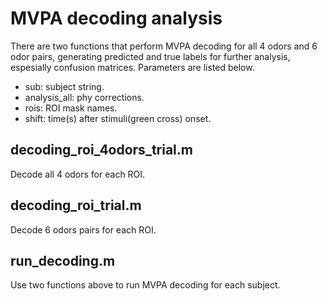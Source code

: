 # MVPA decoding analysis
There are two functions that perform MVPA decoding for all 4 odors and 6 odor pairs, generating predicted and true labels for further analysis, espesially confusion matrices. Parameters are listed below.

* sub: subject string.
* analysis_all: phy corrections.
* rois: ROI mask names.
* shift: time(s) after stimuli(green cross) onset.

## decoding_roi_4odors_trial.m
Decode all 4 odors for each ROI.

## decoding_roi_trial.m
Decode 6 odors pairs for each ROI.

## run_decoding.m
Use two functions above to run MVPA decoding for each subject.